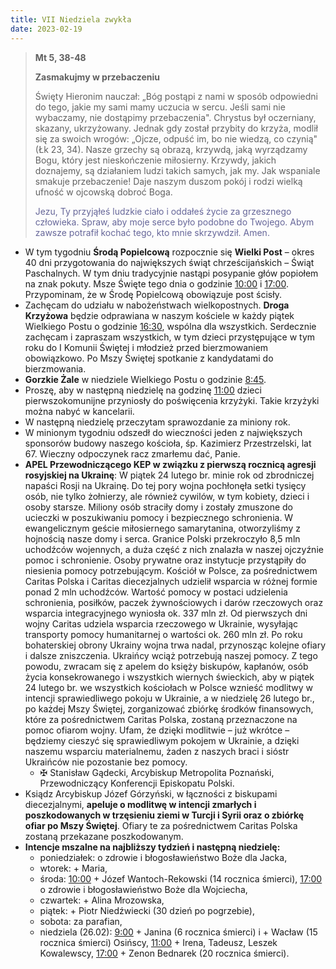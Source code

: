 ```yaml
---
title: VII Niedziela zwykła
date: 2023-02-19
---
```


> **Mt 5, 38-48**
>
> **Zasmakujmy w przebaczeniu**
>
> Święty Hieronim nauczał: „Bóg postąpi z nami w sposób odpowiedni do tego, jakie my sami mamy uczucia w sercu. Jeśli sami nie wybaczamy, nie dostąpimy przebaczenia". Chrystus był oczerniany, skazany, ukrzyżowany. Jednak gdy został przybity do krzyża, modlił się za swoich wrogów: „Ojcze, odpuść im, bo nie wiedzą, co czynią" (Łk 23, 34). Nasze grzechy są obrazą, krzywdą, jaką wyrządzamy Bogu, który jest nieskończenie miłosierny. Krzywdy, jakich doznajemy, są działaniem ludzi takich samych, jak my. Jak wspaniale smakuje przebaczenie! Daje naszym duszom pokój i rodzi wielką ufność w ojcowską dobroć Boga.
>
> <span style="color: #666699;"> Jezu, Ty przyjąłeś ludzkie ciało i oddałeś życie za grzesznego człowieka. Spraw, aby moje serce było podobne do Twojego. Abym zawsze potrafił kochać tego, kto mnie skrzywdził. Amen.
> &nbsp;

- W tym tygodniu **Środą Popielcową** rozpocznie się **Wielki Post** – okres 40 dni przygotowania do największych świąt chrześcijańskich – Świąt Paschalnych. W tym dniu tradycyjnie nastąpi posypanie głów popiołem na znak pokuty. Msze Święte tego dnia o godzinie <u>10:00</u> i <u>17:00</u>. Przypominam, że w Środę Popielcową obowiązuje post ścisły.
- Zachęcam do udziału w nabożeństwach wielkopostnych. **Droga Krzyżowa** będzie odprawiana w naszym kościele w każdy piątek Wielkiego Postu o godzinie <u>16:30</u>, wspólna dla wszystkich. Serdecznie zachęcam i zapraszam wszystkich, w tym dzieci przystępujące w tym roku do I Komunii Świętej i młodzież przed bierzmowaniem obowiązkowo. Po Mszy Świętej spotkanie z kandydatami do bierzmowania.
- **Gorzkie Żale** w niedziele Wielkiego Postu o godzinie <u>8:45</u>.
- Proszę, aby w następną niedzielę na godzinę <u>11:00</u> dzieci pierwszokomunijne przyniosły do poświęcenia krzyżyki. Takie krzyżyki można nabyć w kancelarii.
- W następną niedzielę przeczytam sprawozdanie za miniony rok.
- W minionym tygodniu odszedł do wieczności jeden z największych sponsorów budowy naszego kościoła, śp. Kazimierz Przestrzelski, lat 67. Wieczny odpoczynek racz zmarłemu dać, Panie.
- **APEL Przewodniczącego KEP w związku z pierwszą rocznicą agresji rosyjskiej na Ukrainę**: W piątek 24 lutego br. minie rok od zbrodniczej napaści Rosji na Ukrainę. Do tej pory wojna pochłonęła setki tysięcy osób, nie tylko żołnierzy, ale również cywilów, w tym kobiety, dzieci i osoby starsze. Miliony osób straciły domy i zostały zmuszone do ucieczki w poszukiwaniu pomocy i bezpiecznego schronienia. W ewangelicznym geście miłosiernego samarytanina, otworzyliśmy z hojnością nasze domy i serca. Granice Polski przekroczyło 8,5 mln uchodźców wojennych, a duża część z nich znalazła w naszej ojczyźnie pomoc i schronienie. Osoby prywatne oraz instytucje przystąpiły do niesienia pomocy potrzebującym. Kościół w Polsce, za pośrednictwem Caritas Polska i Caritas diecezjalnych udzielił wsparcia w różnej formie ponad 2 mln uchodźców. Wartość pomocy w postaci udzielenia schronienia, posiłków, paczek żywnościowych i darów rzeczowych oraz wsparcia integracyjnego wyniosła ok. 337 mln zł. Od pierwszych dni wojny Caritas udziela wsparcia rzeczowego w Ukrainie, wysyłając transporty pomocy humanitarnej o wartości ok. 260 mln zł. Po roku bohaterskiej obrony Ukrainy wojna trwa nadal, przynosząc kolejne ofiary i dalsze zniszczenia. Ukraińcy wciąż potrzebują naszej pomocy. Z tego powodu, zwracam się z apelem do księży biskupów, kapłanów, osób życia konsekrowanego i wszystkich wiernych świeckich, aby w piątek 24 lutego br. we wszystkich kościołach w Polsce wznieść modlitwy w intencji sprawiedliwego pokoju w Ukrainie, a w niedzielę 26 lutego br., po każdej Mszy Świętej, zorganizować zbiórkę środków finansowych, które za pośrednictwem Caritas Polska, zostaną przeznaczone na pomoc ofiarom wojny. Ufam, że dzięki modlitwie – już wkrótce – będziemy cieszyć się sprawiedliwym pokojem w Ukrainie, a dzięki naszemu wsparciu materialnemu, żaden z naszych braci i sióstr Ukraińców nie pozostanie bez pomocy.
  - ✠ Stanisław Gądecki, Arcybiskup Metropolita Poznański, Przewodniczący Konferencji Episkopatu Polski.
- Ksiądz Arcybiskup Józef Górzyński, w łączności z biskupami diecezjalnymi, **apeluje o modlitwę w intencji zmarłych i poszkodowanych w trzęsieniu ziemi w Turcji i Syrii oraz o zbiórkę ofiar po Mszy Świętej**. Ofiary te za pośrednictwem Caritas Polska zostaną przekazane poszkodowanym.
- **Intencje mszalne na najbliższy tydzień i następną niedzielę:**
  - poniedziałek: o zdrowie i błogosławieństwo Boże dla Jacka,
  - wtorek: + Maria,
  - środa: <u>10:00</u> + Józef Wantoch-Rekowski (14 rocznica śmierci), <u>17:00</u> o zdrowie i błogosławieństwo Boże dla Wojciecha,
  - czwartek: + Alina Mrozowska,
  - piątek: + Piotr Niedźwiecki (30 dzień po pogrzebie),
  - sobota: za parafian,
  - niedziela (26.02): <u>9:00</u> + Janina (6 rocznica śmierci) i + Wacław (15 rocznica śmierci) Osińscy, <u>11:00</u> + Irena, Tadeusz, Leszek Kowalewscy, <u>17:00</u> + Zenon Bednarek (20 rocznica śmierci).
